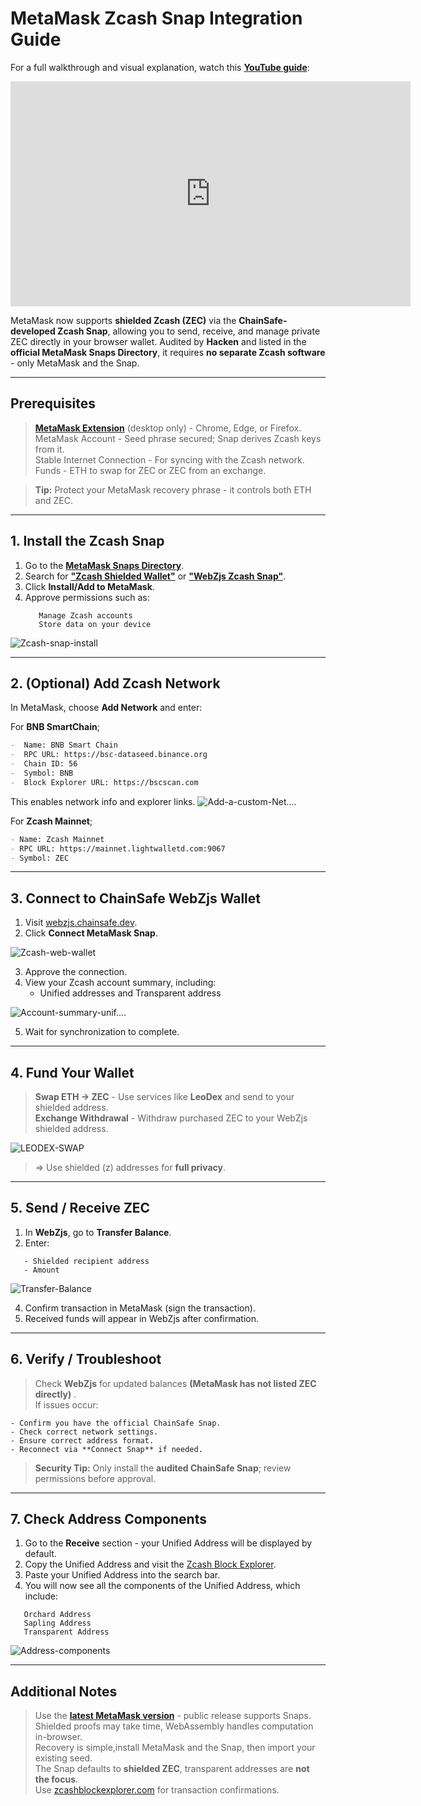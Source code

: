 # MetaMask Zcash Snap Integration Guide

For a full walkthrough and visual explanation, watch this [**YouTube guide**](https://www.youtube.com/watch?v=UJh9Ilkohdw): 

<iframe width="640" height="360" src="https://www.youtube.com/embed/UJh9Ilkohdw" frameborder="0" allow="accelerometer; autoplay; encrypted-media; gyroscope; picture-in-picture" allowfullscreen></iframe>



MetaMask now supports **shielded Zcash (ZEC)** via the **ChainSafe-developed Zcash Snap**, allowing you to send, receive, and manage private ZEC directly in your browser wallet. Audited by **Hacken** and listed in the **official MetaMask Snaps Directory**, it requires **no separate Zcash software** - only MetaMask and the Snap.

---

## **Prerequisites**


> [**MetaMask Extension**](https://snaps.metamask.io/snap/npm/chainsafe/webzjs-zcash-snap/) (desktop only) - Chrome, Edge, or Firefox.
> MetaMask Account - Seed phrase secured; Snap derives Zcash keys from it.  
> Stable Internet Connection - For syncing with the Zcash network.  
> Funds - ETH to swap for ZEC or ZEC from an exchange.

> **Tip:** Protect your MetaMask recovery phrase - it controls both ETH and ZEC.

---

## **1. Install the Zcash Snap**

1. Go to the [**MetaMask Snaps Directory**](https://snaps.metamask.io/snap/npm/chainsafe/webzjs-zcash-snap/).  
2. Search for [**"Zcash Shielded Wallet"**](https://snaps.metamask.io/snap/npm/chainsafe/webzjs-zcash-snap/) or [**"WebZjs Zcash Snap"**](https://snaps.metamask.io/snap/npm/chainsafe/webzjs-zcash-snap/).  
3. Click **Install/Add to MetaMask**.
4. Approve permissions such as:
   ```
      Manage Zcash accounts 
      Store data on your device
   ```

![Zcash-snap-install](https://hackmd.io/_uploads/Hy5MSG2Oex.png)


---

## **2. (Optional) Add Zcash Network**

In MetaMask, choose **Add Network** and enter:

For **BNB SmartChain**;
```markdown
-  Name: BNB Smart Chain
-  RPC URL: https://bsc-dataseed.binance.org
-  Chain ID: 56
-  Symbol: BNB
-  Block Explorer URL: https://bscscan.com
```
This enables network info and explorer links.
![Add-a-custom-Net....](https://hackmd.io/_uploads/S1hq7f2Oel.png)

For **Zcash Mainnet**;
```markdown
- Name: Zcash Mainnet  
- RPC URL: https://mainnet.lightwalletd.com:9067 
- Symbol: ZEC
```

---

## **3. Connect to ChainSafe WebZjs Wallet**

1. Visit [webzjs.chainsafe.dev](https://webzjs.chainsafe.dev).  
2. Click **Connect MetaMask Snap**.  

![Zcash-web-wallet](https://hackmd.io/_uploads/Sk8nSz3dgl.png)

3. Approve the connection.  
4. View your Zcash account summary, including:
   - Unified addresses and Transparent address

![Account-summary-unif....](https://hackmd.io/_uploads/r17c_Mhdel.jpg)


5. Wait for synchronization to complete.




---

## **4. Fund Your Wallet**

> **Swap ETH -> ZEC** - Use services like **LeoDex** and send to your shielded address.  
> **Exchange Withdrawal** - Withdraw purchased ZEC to your WebZjs shielded address.  

![LEODEX-SWAP](https://hackmd.io/_uploads/HyLQ0G2ugg.png)


> => Use shielded (z) addresses for **full privacy**.

---

## **5. Send / Receive ZEC**

1. In **WebZjs**, go to **Transfer Balance**.  
2. Enter:
```
   - Shielded recipient address  
   - Amount
```
   ![Transfer-Balance](https://hackmd.io/_uploads/rkvcFfhdex.png)

4. Confirm transaction in MetaMask (sign the transaction).  
5. Received funds will appear in WebZjs after confirmation.

---

## **6. Verify / Troubleshoot**

> Check **WebZjs** for updated balances **(MetaMask has not listed ZEC directly)** .  
> If issues occur:
  ```
  - Confirm you have the official ChainSafe Snap.  
  - Check correct network settings.  
  - Ensure correct address format.  
  - Reconnect via **Connect Snap** if needed.
  ``` 

> **Security Tip:** Only install the **audited ChainSafe Snap**; review permissions before approval.

---

## **7. Check Address Components**

1. Go to the **Receive** section - your Unified Address will be displayed by default.  
2. Copy the Unified Address and visit the [Zcash Block Explorer](https://mainnet.zcashexplorer.app/).  
3. Paste your Unified Address into the search bar.  
4. You will now see all the components of the Unified Address, which include:
``` 
   Orchard Address  
   Sapling Address  
   Transparent Address
``` 

![Address-components](https://hackmd.io/_uploads/SyPR2f2_gg.png)



---

## **Additional Notes**

> Use the [**latest MetaMask version**](https://chromewebstore.google.com/detail/metamask/nkbihfbeogaeaoehlefnkodbefgpgknn?hl=en) - public release supports Snaps.  
> Shielded proofs may take time, WebAssembly handles computation in-browser.  
> Recovery is simple,install MetaMask and the Snap, then import your existing seed.  
> The Snap defaults to **shielded ZEC**, transparent addresses are **not the focus**.  
> Use [zcashblockexplorer.com](https://zcashblockexplorer.com) for transaction confirmations.











